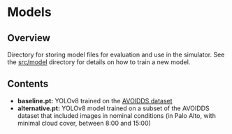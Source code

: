 # Models

## Overview
Directory for storing model files for evaluation and use in the simulator. See the [src/model](../src/model) directory for details on how to train a new model. 

## Contents
* **baseline.pt:** YOLOv8 trained on the [AVOIDDS dataset](https://purl.stanford.edu/hj293cv5980)
* **alternative.pt:** YOLOv8 model trained on a subset of the AVOIDDS dataset that included images in nominal conditions (in Palo Alto, with minimal cloud cover, between 8:00 and 15:00)